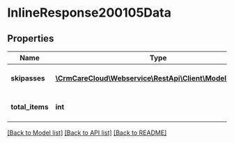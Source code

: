 # InlineResponse200105Data

## Properties
Name | Type | Description | Notes
------------ | ------------- | ------------- | -------------
**skipasses** | [**\CrmCareCloud\Webservice\RestApi\Client\Model\Skipass[]**](Skipass.md) | List of available skipasses | [optional] 
**total_items** | **int** | Count of all found skipasses | [optional] 

[[Back to Model list]](../../README.md#documentation-for-models) [[Back to API list]](../../README.md#documentation-for-api-endpoints) [[Back to README]](../../README.md)

